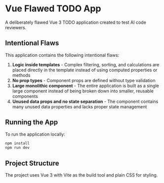 # Vue Flawed TODO App

A deliberately flawed Vue 3 TODO application created to test AI code reviewers.

## Intentional Flaws

This application contains the following intentional flaws:

1. **Logic inside templates** - Complex filtering, sorting, and calculations are placed directly in the template instead of using computed properties or methods
2. **No prop types** - Component props are defined without type validation
3. **Large monolithic component** - The entire application is built as a single large component instead of being broken down into smaller, reusable components
4. **Unused data props and no state separation** - The component contains many unused data properties and lacks proper state management

## Running the App

To run the application locally:

```bash
npm install
npm run dev
```

## Project Structure

The project uses Vue 3 with Vite as the build tool and plain CSS for styling.
